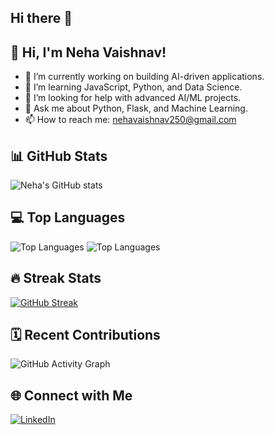## Hi there 👋

## 👋 Hi, I'm Neha Vaishnav!

- 🔭 I’m currently working on building AI-driven applications.
- 🌱 I’m learning JavaScript, Python, and Data Science.
- 🤔 I’m looking for help with advanced AI/ML projects.
- 💬 Ask me about Python, Flask, and Machine Learning.
- 📫 How to reach me: [nehavaishnav250@gmail.com](mailto:nehavaishnav250@gmail.com)

## 📊 GitHub Stats
![Neha's GitHub stats](https://github-readme-stats.vercel.app/api?username=nehavaishnav&show_icons=true&theme=radical)

## 💻 Top Languages
![Top Languages](https://github-readme-stats.vercel.app/api/top-langs/?username=nehavaishnav&layout=compact&theme=radical)
![Top Languages](https://github-readme-stats.vercel.app/api/top-langs/?username=nehavaishnav&layout=compact&theme=radical)

## 🔥 Streak Stats
[![GitHub Streak](https://streak-stats.demolab.com/?user=nehavaishnav&theme=radical)](https://git.io/streak-stats)

## 🗓️ Recent Contributions
![GitHub Activity Graph](https://github-readme-activity-graph.cyclic.app/graph?username=nehavaishnav&theme=rogue)


## 🌐 Connect with Me
[![LinkedIn](https://img.shields.io/badge/LinkedIn-blue?style=flat-square&logo=linkedin)](https://www.linkedin.com/in/nehavaishnav)



